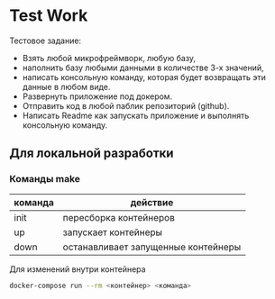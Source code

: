 # Test Work

Тестовое задание:
* Взять любой микрофреймворк, любую базу,
* наполнить базу любыми данными в количестве 3-х значений,
* написать консольную команду, которая будет возвращать эти данные в любом виде.
* Развернуть приложение под докером.
* Отправить код в любой паблик репозиторий (github).
* Написать Readme как запускать приложение и выполнять консольную команду.

## Для локальной разработки

### Команды make

| команда | действие                            |
|---------|-------------------------------------|
| init    | пересборка контейнеров              |
| up      | запускает контейнеры                |
| down    | останавливает запущенные контейнеры |

Для изменений внутри контейнера

```bash
docker-compose run --rm <контейнер> <команда>
```
